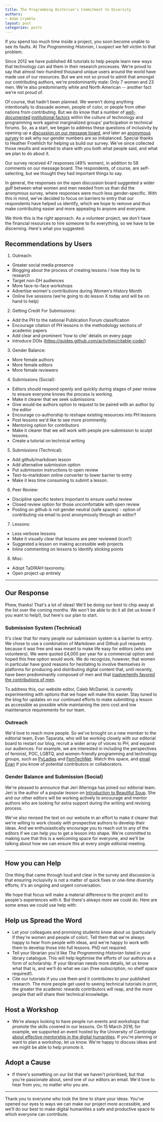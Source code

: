 ```yaml
---
title: The Programming Historian's Commitment to Diversity
authors: 
- Adam Crymble
layout: post
categories: posts 
---
```


If you spend too much time inside a project, you soon become unable to see its faults. At *The Programming Historian*, I suspect we fell victim to that problem.

Since 2012 we have published 46 tutorials to help people learn new ways that technology can aid them in their research processes. We're proud to say that almost two-hundred thousand unique users around the world have made use of our resources. But we are not so proud to admit that amongst our contributing authors, we're predominantly male: Only 7 women and 23 men. We're also predominantly white and North American -- another fact we're not proud of.

Of course, that hadn't been planned. We weren't doing anything intentionally to dissuade women, people of color, or people from other nations from contributing. But we do know that a number of [well-documented](http://www.aauw.org/research/why-so-few/) [institutional factors](http://www.codedoc.co/about/) within the culture of technology and programming work against marginalized groups' participation in technical forums. So, as a start, we began to address these questions of inclusivity by opening up a [discussion on our message board](https://github.com/programminghistorian/jekyll/issues/152), and later an [anonymous survey](https://www.surveymonkey.co.uk/r/SFSRHHD) to ask why our gender numbers are so imbalanced. Special thanks to Heather Froehlich for helping us build our survey. We've since collected those results and wanted to share with you both what people said, and what we plan to do about it.

Our survey received 47 responses (49% women), in addition to 58 comments on our message board. The respondents, of course, are self-selecting, but we thought they had important things to say.

In general, the responses on the open discussion board suggested a wider gulf between what women and men needed from us than did the anonymous survey, where responses were much less gender-specific. With this in mind, we've decided to focus on barriers to entry that our respondents have helped us identify, which we hope to remove and thus make contributing easier and more appealing to anyone and everyone.

We think this is the right approach. As a volunteer project, we don't have the financial resources to hire someone to fix everything, so we have to be discerning. Here's what you suggested:

## Recommendations by Users

1. Outreach:
  * Greater social media presence
  * Blogging about the process of creating lessons / how they tie to research
  * Target non-DH audiences
  * More face-to-face workshops
  * Advertise women's contributions during Women's History Month
  * Online live sessions (we're going to do lesson X today and will be on hand to help)
2. Getting Credit For Submissions:
  * Add the PH to the national Publication Forum classification
  * Encourage citation of PH lessons in the methodology sections of academic papers
  * Add clear and prominent 'how to cite' details on every page
  * Introduce DOIs (https://guides.github.com/activities/citable-code/)
3. Gender Balance:
  * More female authors
  * More female editors
  * More female reviewers
4. Submissions (Social):
  * Editors should respond openly and quickly during stages of peer review to ensure everyone knows the process is working.
  * Make it clearer that we seek submissions
  * Give would-be authors option to request to be paired with an author by the editor
  * Encourage co-authorship to reshape existing resources into PH lessons
  * Post lessons we'd like to see more prominently.
  * Mentoring option for contributors
  * Make it clearer that we will work with people pre-submission to sculpt lessons. 
  * Create a tutorial on technical writing
5. Submissions (Technical):
  * Add github/markdown lesson
  * Add alternative submission option
  * Put submission instructions to open review
  * Text-to-markdown online converter to lower barrier to entry
  * Make it less time consuming to submit a lesson.
6. Peer Review:
  * Discipline specific testers important to ensure useful review
  * Closed review option for those uncomfortable with open review
  * Posting on github is not gender neutral (safe spaces) - option of contributing via email to post anonymously through an editor?
7. Lessons:
  * Less verbose lessons
  * Make it visually clear that lessons are peer reviewed (icon?)
  * Suggested a lesson on making accessible web projects
  * Inline commenting on lessons to identify sticking points
8. Misc:
  * Adopt TaDIRAH taxonomy. 
  * Open project up entirely

---

## Our Response

Phew, thanks! That's a lot of ideas! We'll be doing our best to chip away at the list over the coming months. We won't be able to do it all (let us know if you want to help!), but here's our plan to start.

### Submission System (Technical)

It's clear that for many people our submission system is a barrier to entry. We chose to use a combination of Markdown and Github pull requests because it was free and was meant to make life easy for editors (who are volunteers). We were quoted £4,000 per year for a commercial option and hoped this free option would work. We do recognize, however, that women in particular have good reasons for hesitating to involve themselves in platforms for producing and distributing digital content that, until recently, have been predominantly composed of men and that [inadvertently favored the contributions of men](https://www.usnews.com/news/blogs/data-mine/2016/02/18/study-shows-women-are-better-coders-but-only-when-gender-is-hidden). 

To address this, our website editor, Caleb McDaniel, is currently experimenting with options that we hope will make this easier. Stay tuned to the blog for updates on our continued efforts to make submitting a lesson as accessible as possible while maintaining the zero cost and low maintenance requirements for our team.

### Outreach

We'd love to reach more people. So we've brought on a new member to the editorial team, Evan Taparata, who will be working closely with our editorial board to restart our blog, recruit a wider array of voices to PH, and expand our audiences. For example, we are interested in including the perspectives of feminist, POC, LGBTQ, and women-friendly programming and technology groups, such as [PyLadies](http://www.pyladies.com/) and [FemTechNet](http://femtechnet.org/). Watch this space, and [email Evan](mailto:tapar001@umn.edu) if you know of potential contributors or collaborators.

### Gender Balance and Submission (Social)

We're pleased to announce that Jeri Wieringa has joined our editorial team. Jeri is the author of a popular lesson on [Introduction to Beautiful Soup](http://programminghistorian.org/lessons/intro-to-beautiful-soup). She and our other editors will be working actively to encourage and mentor authors who are looking for extra support during the writing and revising process.

We've also revised the text on our website in an effort to make it clearer that we're willing to work closely with prospective authors to develop their ideas. And we enthusiastically encourage you to reach out to any of the editors if we can help you to get a lesson into shape. We're committed to making sure that this is a welcoming space for everyone, and we'll be talking about how we can ensure this at every single editorial meeting.

---

## How you can Help

One thing that came through loud and clear in the survey and discussion is that ensuring inclusivity is not a matter of quick fixes or one-time diversity efforts; it's an ongoing and urgent conversation.

We hope that focus will make a material difference to the project and to people's experiences with it. But there's always more we could do. Here are some areas we could use help with:

## Help us Spread the Word

* Let your colleagues and promising students know about us (particularly if they're women and people of color). Tell them that we're always happy to hear from people with ideas, and we're happy to work with them to develop those into full lessons. PhD not required.
* Tell your librarian you'd like *The Programming Historian* listed in your library catalogue. This will help legitimise the efforts of our authors as a form of scholarship. If your librarian needs more details, let us know what that is, and we'll do what we can (free subscription, no shelf space required!).
* Cite our tutorials if you use them and it contributes to your published research. The more people get used to seeing technical tutorials in print, the greater the academic rewards contributors will reap, and the more people that will share their technical knowledge.

## Host a Workshop

* We're always looking to have people run events and workshops that promote the skills covered in our lessons. On 15 March 2016, for example, we supported an event hosted by the University of Cambridge [about effective mentorship in the digital humanities](https://digitalhistorymentorship.wordpress.com/). If you're planning or want to plan a workshop, let us know. We're happy to discuss ideas and we might be able to help promote it.

## Adopt a Cause

* If there's something on our list that we haven't prioritised, but that you're passionate about, send one of our editors an email. We'd love to hear from you, no matter who you are.

---

Thank you to everyone who took the time to share your ideas. You've opened our eyes to ways we can make our project more accessible, and we'll do our best to make digital humanities a safe and productive space to which everyone can contribute.
